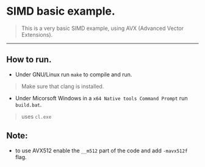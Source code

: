 # SIMD basic example.
> This is a very basic SIMD example, using AVX (Advanced Vector Extensions).

---
## How to run.
* Under GNU/Linux run `make` to compile and run.
> Make sure that clang is installed.
* Under Micorsoft Windows in a `x64 Native tools Command Prompt` run `build.bat`.
> uses `cl.exe`

## Note:
* to use AVX512 enable the `__m512` part of the code and add `-mavx512f` flag.

